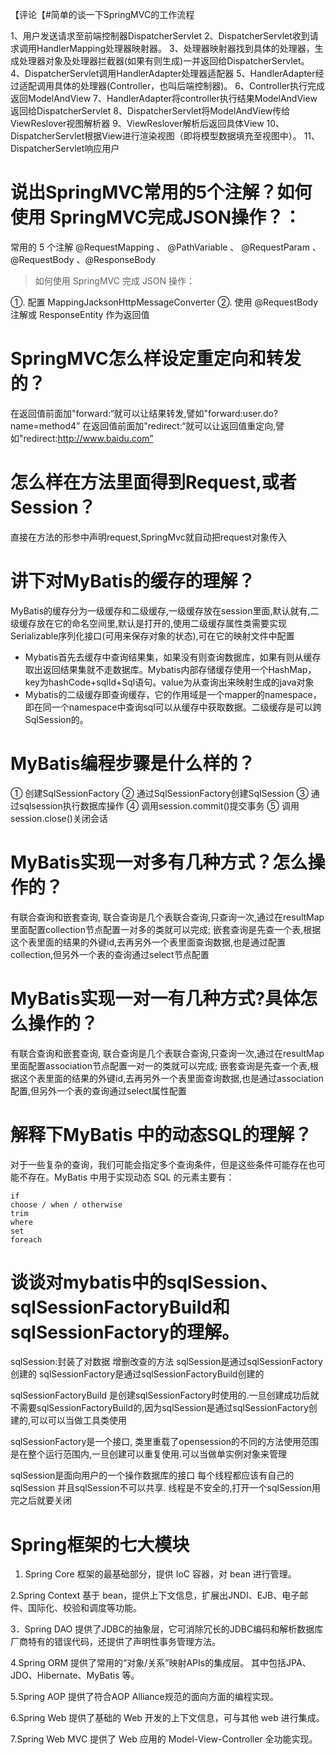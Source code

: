 【评论【#简单的谈一下SpringMVC的工作流程

1、用户发送请求至前端控制器DispatcherServlet
2、DispatcherServlet收到请求调用HandlerMapping处理器映射器。
3、处理器映射器找到具体的处理器，生成处理器对象及处理器拦截器(如果有则生成)一并返回给DispatcherServlet。
4、DispatcherServlet调用HandlerAdapter处理器适配器
5、HandlerAdapter经过适配调用具体的处理器(Controller，也叫后端控制器)。
6、Controller执行完成返回ModelAndView
7、HandlerAdapter将controller执行结果ModelAndView返回给DispatcherServlet
8、DispatcherServlet将ModelAndView传给ViewReslover视图解析器
9、ViewReslover解析后返回具体View
10、DispatcherServlet根据View进行渲染视图（即将模型数据填充至视图中）。
11、DispatcherServlet响应用户

# 说出SpringMVC常用的5个注解？如何使用 SpringMVC完成JSON操作？：

常用的 5 个注解 @RequestMapping 、 @PathVariable 、 @RequestParam 、 @RequestBody 、@ResponseBody

> 如何使用 SpringMVC 完成 JSON 操作：

①. 配置 MappingJacksonHttpMessageConverter
②. 使用 @RequestBody 注解或 ResponseEntity 作为返回值

# SpringMVC怎么样设定重定向和转发的？

在返回值前面加"forward:“就可以让结果转发,譬如"forward:user.do?name=method4” 在返回值前面加"redirect:“就可以让返回值重定向,譬如"redirect:http://www.baidu.com”

# 怎么样在方法里面得到Request,或者Session？

直接在方法的形参中声明request,SpringMvc就自动把request对象传入

# 讲下对MyBatis的缓存的理解？

MyBatis的缓存分为一级缓存和二级缓存,一级缓存放在session里面,默认就有,二级缓存放在它的命名空间里,默认是打开的,使用二级缓存属性类需要实现Serializable序列化接口(可用来保存对象的状态),可在它的映射文件中配置

- Mybatis首先去缓存中查询结果集，如果没有则查询数据库，如果有则从缓存取出返回结果集就不走数据库。Mybatis内部存储缓存使用一个HashMap，key为hashCode+sqlId+Sql语句。value为从查询出来映射生成的java对象
- Mybatis的二级缓存即查询缓存，它的作用域是一个mapper的namespace，即在同一个namespace中查询sql可以从缓存中获取数据。二级缓存是可以跨SqlSession的。

# MyBatis编程步骤是什么样的？

① 创建SqlSessionFactory ② 通过SqlSessionFactory创建SqlSession ③ 通过sqlsession执行数据库操作 ④ 调用session.commit()提交事务 ⑤ 调用session.close()关闭会话

# MyBatis实现一对多有几种方式？怎么操作的？

有联合查询和嵌套查询, 联合查询是几个表联合查询,只查询一次,通过在resultMap里面配置collection节点配置一对多的类就可以完成; 嵌套查询是先查一个表,根据这个表里面的结果的外键id,去再另外一个表里面查询数据,也是通过配置collection,但另外一个表的查询通过select节点配置

# MyBatis实现一对一有几种方式?具体怎么操作的？

有联合查询和嵌套查询, 联合查询是几个表联合查询,只查询一次,通过在resultMap里面配置association节点配置一对一的类就可以完成; 嵌套查询是先查一个表,根据这个表里面的结果的外键id,去再另外一个表里面查询数据,也是通过association配置,但另外一个表的查询通过select属性配置

# 解释下MyBatis 中的动态SQL的理解？

对于一些复杂的查询，我们可能会指定多个查询条件，但是这些条件可能存在也可能不存在。MyBatis 中用于实现动态 SQL 的元素主要有：



```
if
choose / when / otherwise
trim
where
set
foreach
```

# 谈谈对mybatis中的sqlSession、sqlSessionFactoryBuild和sqlSessionFactory的理解。

sqlSession:封装了对数据 增删改查的方法 sqlSession是通过sqlSessionFactory创建的 sqlSessionFactory是通过sqlSessionFactoryBuild创建的

sqlSessionFactoryBuild 是创建sqlSessionFactory时使用的.一旦创建成功后就不需要sqlSessionFactoryBuild的,因为sqlSession是通过sqlSessionFactory创建的,可以可以当做工具类使用

sqlSessionFactory是一个接口, 类里重载了opensession的不同的方法使用范围是在整个运行范围内,一旦创建可以重复使用.可以当做单实例对象来管理

sqlSession是面向用户的一个操作数据库的接口 每个线程都应该有自己的sqlSession 并且sqlSession不可以共享. 线程是不安全的,打开一个sqlSession用完之后就要关闭

# Spring框架的七大模块

1. Spring Core 框架的最基础部分，提供 IoC 容器，对 bean 进行管理。

2.Spring Context 基于 bean，提供上下文信息，扩展出JNDI、EJB、电子邮件、国际化、校验和调度等功能。

3．Spring DAO 提供了JDBC的抽象层，它可消除冗长的JDBC编码和解析数据库厂商特有的错误代码，还提供了声明性事务管理方法。

4.Spring ORM 提供了常用的“对象/关系”映射APIs的集成层。 其中包括JPA、JDO、Hibernate、MyBatis 等。

5.Spring AOP 提供了符合AOP Alliance规范的面向方面的编程实现。

6.Spring Web 提供了基础的 Web 开发的上下文信息，可与其他 web 进行集成。

7.Spring Web MVC 提供了 Web 应用的 Model-View-Controller 全功能实现。